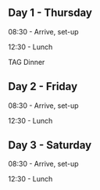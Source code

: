 ## Day 1 - Thursday

08:30 - Arrive, set-up

12:30 - Lunch



TAG Dinner


## Day 2 - Friday

08:30 - Arrive, set-up

12:30 - Lunch



## Day 3 - Saturday

08:30 - Arrive, set-up

12:30 - Lunch

